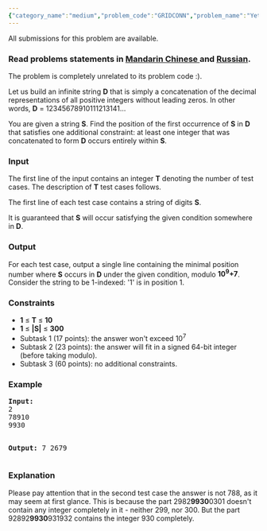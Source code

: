 ```yaml
---
{"category_name":"medium","problem_code":"GRIDCONN","problem_name":"Yet another substring problem","languages_supported":{"0":"ADA","1":"ASM","2":"BASH","3":"BF","4":"C","5":"C99 strict","6":"CAML","7":"CLOJ","8":"CLPS","9":"CPP 4.3.2","10":"CPP 4.9.2","11":"CPP14","12":"CS2","13":"D","14":"ERL","15":"FORT","16":"FS","17":"GO","18":"HASK","19":"ICK","20":"ICON","21":"JAVA","22":"JS","23":"LISP clisp","24":"LISP sbcl","25":"LUA","26":"NEM","27":"NICE","28":"NODEJS","29":"PAS fpc","30":"PAS gpc","31":"PERL","32":"PERL6","33":"PHP","34":"PIKE","35":"PRLG","36":"PYTH","37":"PYTH 3.4","38":"RUBY","39":"SCALA","40":"SCM guile","41":"SCM qobi","42":"ST","43":"TCL","44":"TEXT","45":"WSPC"},"max_timelimit":1,"source_sizelimit":50000,"problem_author":"xcwgf666","problem_tester":"white_king","date_added":"11-11-2014","tags":{"0":"biginteger","1":"bruteforce","2":"handling","3":"ltime18","4":"simple","5":"xcwgf666"},"editorial_url":"http://discuss.codechef.com/problems/GRIDCONN","time":{"view_start_date":1417336200,"submit_start_date":1417336200,"visible_start_date":1417336200,"end_date":1735669800},"layout":"problem"}
---
```

<span class="solution-visible-txt">All submissions for this problem are available.</span><h3> Read problems statements in <a target="_blank" href="http://www.codechef.com/download/translated/LTIME18/mandarin/GRIDCONN.pdf">Mandarin Chinese </a> and <a target="_blank" href="http://www.codechef.com/download/translated/LTIME18/russian/GRIDCONN.pdf">Russian</a>.</h3>
<p>The problem is completely unrelated to its problem code :).</p>
<p>Let us build an infinite string <b>D</b> that is simply a concatenation of the decimal representations of all positive integers without leading zeros. In other words, <b>D</b> = 12345678910111213141...</p>
<p>You are given a string <b>S</b>. Find the position of the first occurrence of <b>S</b> in <b>D</b> that satisfies one additional constraint: at least one integer that was concatenated to form <b>D</b> occurs entirely within <b>S</b>.</p>
<h3>Input</h3>
<p>The first line of the input contains an integer <b>T</b> denoting the number of test cases. The description of <b>T</b> test cases follows.</p>
<p>The first line of each test case contains a string of digits <b>S</b>.</p>
<p>It is guaranteed that <b>S</b> will occur satisfying the given condition somewhere in <b>D</b>.</p>
<h3>Output</h3>
<p>For each test case, output a single line containing the minimal position number where <b>S</b> occurs in <b>D</b> under the given condition, modulo <b>10<sup>9</sup>+7</b>. Consider the string to be 1-indexed: '1' is in position 1.</p>
<h3>Constraints</h3>
<p><ul>
<li><b>1</b> ≤ <b>T</b> ≤ <b>10</b></li>
<li><b>1</b> ≤ <b>|S|</b> ≤ <b>300</b></li>
<li>Subtask 1 (17 points): the answer won't exceed 10<sup>7</sup></li>
<li>Subtask 2 (23 points): the answer will fit in a signed 64-bit integer (before taking modulo).</li>
<li>Subtask 3 (60 points): no additional constraints.</li>
</ul>
</p>
<h3>Example</h3>
<pre><b>Input:</b>
2
78910
9930

<b>Output:</b>
7
2679
</pre>
<h3>Explanation</h3>
<p>Please pay attention that in the second test case the answer is not 788, as it may seem at first glance. This is because the part 2982<b>9930</b>0301 doesn't contain any integer completely in it - neither 299, nor 300. But the part 92892<b>9930</b>931932 contains the integer 930 completely.</p>
